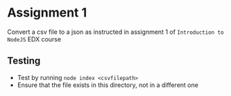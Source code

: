 # Assignment 1

Convert a csv file to a json as instructed in assignment 1 of `Introduction to NodeJS` EDX course

## Testing

- Test by running `node index <csvfilepath>`
- Ensure that the file exists in this directory, not in a different one
